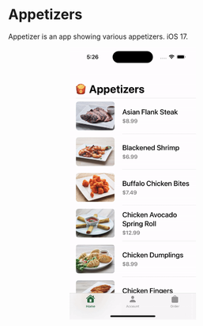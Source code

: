 # Appetizers
Appetizer is an app showing various appetizers. iOS 17.

<p align="center">
  <img src="Appetizers.gif" width="256" height="550" title="Appetizers">
</p>
